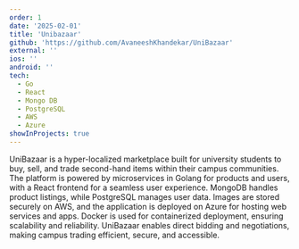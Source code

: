 ```yaml
---
order: 1
date: '2025-02-01'
title: 'Unibazaar'
github: 'https://github.com/AvaneeshKhandekar/UniBazaar'
external: ''
ios: ''
android: ''
tech:
  - Go
  - React
  - Mongo DB
  - PostgreSQL
  - AWS
  - Azure
showInProjects: true
---
```


UniBazaar is a hyper-localized marketplace built for university students to buy, sell, and trade second-hand items within their campus communities. The platform is powered by microservices in Golang for products and users, with a React frontend for a seamless user experience. MongoDB handles product listings, while PostgreSQL manages user data. Images are stored securely on AWS, and the application is deployed on Azure for hosting web services and apps. Docker is used for containerized deployment, ensuring scalability and reliability. UniBazaar enables direct bidding and negotiations, making campus trading efficient, secure, and accessible.